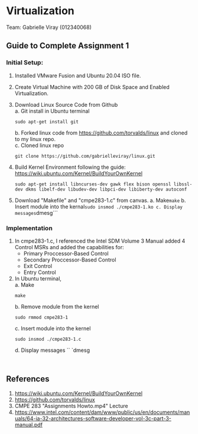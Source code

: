 # Virtualization

Team: Gabrielle Viray (012340068)
## Guide to Complete Assignment 1
### Initial Setup:
  1. Installed VMware Fusion and Ubuntu 20.04 ISO file.
  2. Create Virtual Machine with 200 GB of Disk Space and Enabled Virtualization.
  3. Download Linux Source Code from Github<br>
     a. Git install in Ubuntu terminal
     ```
     sudo apt-get install git
     ```
     b. Forked linux code from https://github.com/torvalds/linux and cloned to my linux repo.<br>
     c. Cloned linux repo<br>
     ```
     git clone https://github.com/gabrielleviray/linux.git
     ```
   4. Build Kernel Environment following the guide: https://wiki.ubuntu.com/Kernel/BuildYourOwnKernel<br>
      ```
      sudo apt-get install libncurses-dev gawk flex bison openssl libssl-dev dkms libelf-dev libudev-dev libpci-dev libiberty-dev autoconf
      ```
    
   5. Download "Makefile" and "cmpe283-1.c" from canvas.
      a. Make```make```
      b. Insert module into the kernal```sudo insmod ./cmpe283-1.ko
      c. Display messages```dmesg```

### Implementation
  1.  In cmpe283-1.c, I referenced the Intel SDM Volume 3 Manual added 4 Control MSRs and added the capabilities for:
      - Primary Proccessor-Based Control
      - Secondary Proccessor-Based Control
      - Exit Control
      - Entry Control
  2. In Ubuntu terminal,<br>
      a. Make
      ```
      make
      ```
      b. Remove module from the kernel
      ```
      sudo rmmod cmpe283-1
      ```
      c. Insert module into the kernel
      ```
      sudo insmod ./cmpe283-1.c
      ```
      d. Display messages
      ``
      `dmesg
      ```


## References
1. https://wiki.ubuntu.com/Kernel/BuildYourOwnKernel
2. https://github.com/torvalds/linux 
3. CMPE 283 "Assignments Howto.mp4" Lecture
4. https://www.intel.com/content/dam/www/public/us/en/documents/manuals/64-ia-32-architectures-software-developer-vol-3c-part-3-manual.pdf
